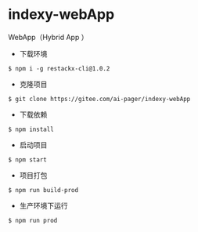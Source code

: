 # indexy-webApp
WebApp（Hybrid App ）

- 下载环境

```
$ npm i -g restackx-cli@1.0.2
```

- 克隆项目

```
$ git clone https://gitee.com/ai-pager/indexy-webApp
```

- 下载依赖

```
$ npm install
```
 
- 启动项目

```
$ npm start
```

- 项目打包

```
$ npm run build-prod
```

- 生产环境下运行

```
$ npm run prod
```